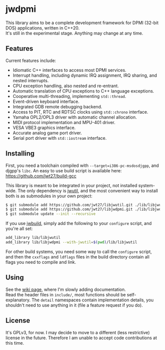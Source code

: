 # jwdpmi
This library aims to be a complete development framework for DPMI (32-bit DOS)
applications, written in C++20.  
It's still in the experimental stage.  Anything may change at any time.

## Features
Current features include:
* Idiomatic C++ interfaces to access most DPMI services.
* Interrupt handling, including dynamic IRQ assignment, IRQ sharing, and nested interrupts.
* CPU exception handling, also nested and re-entrant.
* Automatic translation of CPU exceptions to C++ language exceptions.
* Cooperative multi-threading, implementing `std::thread`.
* Event-driven keyboard interface.
* Integrated GDB remote debugging backend.
* Access to PIT, RTC and RDTSC clocks using `std::chrono` interface.
* Yamaha OPL2/OPL3 driver with automatic channel allocation.
* MIDI protocol implementation and MPU-401 driver.
* VESA VBE3 graphics interface.
* Accurate analog game port driver.
* Serial port driver with `std::iostream` interface.

## Installing
First, you need a toolchain compiled with `--target=i386-pc-msdosdjgpp`, and
djgpp's `libc`.  An easy to use build script is available here:  
https://github.com/jwt27/build-gcc

This library is meant to be integrated in your project, not installed system-
wide.  The only dependency is [jwutil](https://github.com/jwt27/libjwutil), and
the most convenient way to install both is as submodules in your own project:  
```sh
$ git submodule add https://github.com/jwt27/libjwutil.git ./lib/libjwutil
$ git submodule add https://github.com/jwt27/libjwdpmi.git ./lib/libjwdpmi
$ git submodule update --init --recursive
```

If you use [jwbuild](https://github.com/jwt27/jwbuild), simply add the
following to your `configure` script, and you're all set:  
```sh
add_library lib/libjwutil
add_library lib/libjwdpmi --with-jwutil=$(pwd)/lib/libjwutil
```

For other build systems, you need some way to call the `configure` script, and
then the `cxxflags` and `ldflags` files in the build directory contain all
flags you need to compile and link.

## Using
See the [wiki page](https://github.com/jwt27/libjwdpmi/wiki), where I'm slowly
adding documentation.  
Read the header files in `include/`, most functions should be self-explanatory.
The `detail` namespaces contain implementation details, you shouldn't need to
use anything in it (file a feature request if you do).

## License
It's GPLv3, for now. I may decide to move to a different (less restrictive)
license in the future. Therefore I am unable to accept code contributions at
this time.
